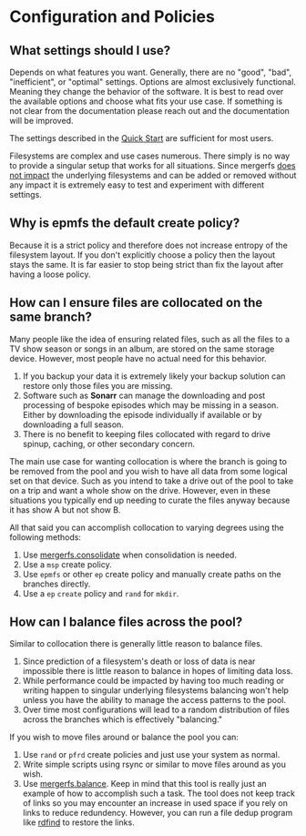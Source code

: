 # Configuration and Policies

## What settings should I use?

Depends on what features you want. Generally, there are no "good",
"bad", "inefficient", or "optimal" settings. Options are almost
exclusively functional. Meaning they change the behavior of the
software. It is best to read over the available options and choose
what fits your use case. If something is not clear from the
documentation please reach out and the documentation will be improved.

The settings described in the [Quick Start](../quickstart.md) are
sufficient for most users.

Filesystems are complex and use cases numerous. There simply is no way
to provide a singular setup that works for all situations. Since
mergerfs [does not impact](usage_and_functionality.md) the underlying
filesystems and can be added or removed without any impact it is
extremely easy to test and experiment with different settings.


## Why is epmfs the default create policy?

Because it is a strict policy and therefore does not increase entropy
of the filesystem layout. If you don't explicitly choose a policy then
the layout stays the same. It is far easier to stop being strict than
fix the layout after having a loose policy.


## How can I ensure files are collocated on the same branch?

Many people like the idea of ensuring related files, such as all the
files to a TV show season or songs in an album, are stored on the same
storage device. However, most people have no actual need for this
behavior.

1. If you backup your data it is extremely likely your backup solution
   can restore only those files you are missing.
2. Software such as **Sonarr** can manage the downloading and post
   processing of bespoke episodes which may be missing in a
   season. Either by downloading the episode individually if available
   or by downloading a full season.
3. There is no benefit to keeping files collocated with regard to
   drive spinup, caching, or other secondary concern.

The main use case for wanting collocation is where the branch is going
to be removed from the pool and you wish to have all data from some
logical set on that device. Such as you intend to take a drive out of
the pool to take on a trip and want a whole show on the
drive. However, even in these situations you typically end up needing
to curate the files anyway because it has show A but not show B.

All that said you can accomplish collocation to varying degrees using
the following methods:

1. Use
   [mergerfs.consolidate](https://github.com/trapexit/mergerfs-tools/blob/master/src/mergerfs.consolidate)
   when consolidation is needed.
2. Use a `msp` create policy.
3. Use `epmfs` or other `ep` create policy and manually create paths
   on the branches directly.
4. Use a `ep` `create` policy and `rand` for `mkdir`.


## How can I balance files across the pool?

Similar to collocation there is generally little reason to balance
files.

1. Since prediction of a filesystem's death or loss of data is near
   impossible there is little reason to balance in hopes of limiting
   data loss.
2. While performance could be impacted by having too much reading or
   writing happen to singular underlying filesystems balancing won't
   help unless you have the ability to manage the access patterns to
   the pool.
3. Over time most configurations will lead to a random distribution of
   files across the branches which is effectively "balancing."

If you wish to move files around or balance the pool you can:

1. Use `rand` or `pfrd` create policies and just use your system as
   normal.
2. Write simple scripts using rsync or similar to move files around as
   you wish.
3. Use
   [mergerfs.balance](https://github.com/trapexit/mergerfs-tools/blob/master/src/mergerfs.balance). Keep
   in mind that this tool is really just an example of how to
   accomplish such a task. The tool does not keep track of links so
   you may encounter an increase in used space if you rely on links to
   reduce redundency. However, you can run a file dedup program like
   [rdfind](https://github.com/pauldreik/rdfind) to restore the links.
